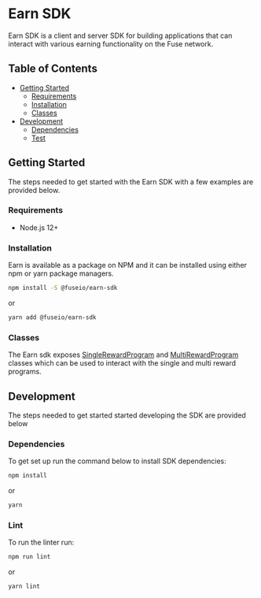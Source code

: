 # Earn SDK
Earn SDK is a client and server SDK for building applications that can interact with various
earning functionality on the Fuse network. 

## Table of Contents
- [Getting Started](#getting-started)
    - [Requirements](#requirements)
    - [Installation](#installation)
    - [Classes](#Classes)
- [Development](#development)
    - [Dependencies](#dependencies)
    - [Test](#test)

## Getting Started
The steps needed to get started with the Earn SDK with a few examples are provided below.

### Requirements
- Node.js 12+

### Installation
Earn is available as a package on NPM and it can be installed using either npm or yarn package managers.
```bash
npm install -S @fuseio/earn-sdk
```
or
```bash
yarn add @fuseio/earn-sdk
```

### Classes
The Earn sdk exposes [SingleRewardProgram](https://github.com/fuseio/earn-sdk/blob/master/docs/classes/SingleRewardProgram.md) and [MultiRewardProgram](https://github.com/fuseio/earn-sdk/blob/master/docs/classes/MultiRewardProgram.md) classes which can be used to interact with the single and multi
reward programs.

## Development
The steps needed to get started started developing the SDK are provided below

### Dependencies
To get set up run the command below to install SDK dependencies:
```bash
npm install
```
or
```bash
yarn
```

### Lint
To run the linter run:
```bash
npm run lint
```
or
```bash
yarn lint
```
